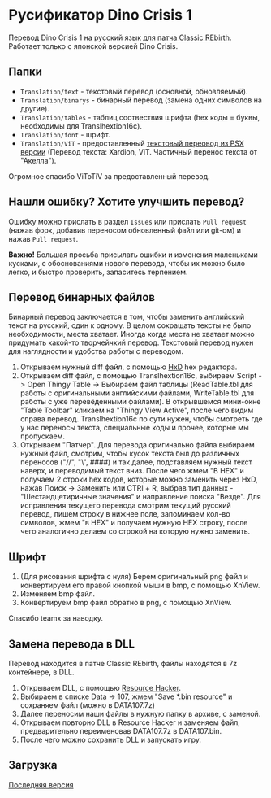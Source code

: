 # Русификатор Dino Crisis 1
Перевод Dino Crisis 1 на русский язык для [патча Classic REbirth](https://classicrebirth.com/index.php/dino-crisis-classic-rebirth/). Работает только с японской версией Dino Crisis.

## Папки
* `Translation/text` - текстовый перевод (основной, обновляемый).
* `Translation/binarys` - бинарный перевод (замена одних символов на другие).
* `Translation/tables` - таблиц соотвествия шрифта (hex коды = буквы, необходимы для Translhextion16c).
* `Translation/font` - шрифт.
* `Translation/ViT` - предоставленный [текстовый переовод из PSX версии](https://psxplanet.ru/forum/showthread.php?t=33881) (Перевод текста: Xardion, ViT. Частичный перенос текста от "Акелла").

Огромное спасибо ViToTiV за предоставленный перевод.

## Нашли ошибку? Хотите улучшить перевод?
Ошибку можно прислать в раздел `Issues` или прислать `Pull request` (нажав форк, добавив переносом обновленный файл или git-ом) и нажав `Pull request`.

**Важно!** Большая просьба присылать ошибки и изменения маленьками кусками, с обоснованиями нового перевода, чтобы их можно было легко, и быстро проверить, запаситесь терпением.

## Перевод бинарных файлов
Бинарный перевод заключается в том, чтобы заменить английский текст на русский, один к одному. В целом сокращать тексты не было необходимости, места хватает. Иногда когда места не хватает можно придумать какой-то творчейчкий перевод. Текстовый перевод нужен для наглядности и удобства работы с переводом.

1. Открываем нужный diff файл, с помощью [HxD](https://mh-nexus.de/en/downloads.php?product=HxD20) hex редактора.
2. Открываем diff файл, с помощью Translhextion16c, выбираем Script -> Open Thingy Table -> Выбираем файл таблицы (ReadTable.tbl для работы с оригинальными английскими файлами, WriteTable.tbl для работы с уже перевёденными файлами). В открывшемся мини-окне "Table Toolbar" кликаем на "Thingy View Active", после чего видим справа перевод. Translhextion16c по сути нужен, чтобы смотреть где у нас переносы текста, специальные коды и прочее, которые мы пропускаем.
3. Открываем "Патчер". Для перевода оригинально файла выбираем нужный файл, смотрим, чтобы кусок текста был до различных переносов ("\/\/", "\\\", ####) и так далее, подставляем нужный текст наверх, и переводимый текст вниз. После чего жмем "В HEX" и получаем 2 строки hex кодов, которые можно заменить через HxD, нажав Поиск -> Заменить или CTRl + R, выбрав тип данных - "Шестандцетиричные значения" и направление поиска "Везде". Для исправления текущего перевода смотрим текущий русский перевод, пишем строку в нижнее поле, запоминаем кол-во символов, жмем "в HEX" и получаем нужную HEX строку, после чего аналогично делаем со строкой на которую нужно заменить.

## Шрифт
1. (Для рисования шрифта с нуля) Берем оригинальный png файл и конвертируем его правой кнопкой мыши в bmp, с помощью XnView.
2. Изменяем bmp файл.
3. Конвертируем bmp файл обратно в png, с помощью XnView.

Спасибо teamx за наводку.

## Замена перевода в DLL
Перевод находится в патче Classic REbirth, файлы находятся в 7z контейнере, в DLL.

1. Открываем DLL, с помощью [Resource Hacker](https://www.angusj.com/resourcehacker/).
2. Выбираем в списке Data -> 107, жмем "Save *.bin resource" и сохраняем файл (можно в DATA107.7z)
3. Далее переносим наши файлы в нужную папку в архиве, с заменой.
4. Открываем повторно DLL в Resource Hacker и заменяем файл, предварительно переименовав DATA107.7z в DATA107.bin.
5. После чего можно сохранить DLL и запускать игру.

## Загрузка
[Последняя версия](https://mega.nz/folder/u7YVxSCD#4wzAwaSixlJ2Rmk97uD0LA)
